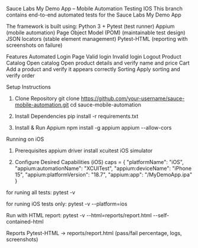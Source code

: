 Sauce Labs My Demo App – Mobile Automation Testing IOS
This branch contains end-to-end automated tests for the Sauce Labs My Demo App

The framework is built using:
Python 3 + Pytest (test runner)
Appium (mobile automation)
Page Object Model (POM) (maintainable test design)
JSON locators (stable element management)
Pytest-HTML (reporting with screenshots on failure)

Features Automated
Login Page
Valid login
Invalid login
Logout
Product Catalog
Open catalog
Open product details and verify name and price
Cart
Add a product and verify it appears correctly
Sorting
Apply sorting and verify order

Setup Instructions
1. Clone Repository
git clone https://github.com/your-username/sauce-mobile-automation.git
cd sauce-mobile-automation

2. Install Dependencies
pip install -r requirements.txt

3. Install & Run Appium
npm install -g appium
appium --allow-cors

Running on iOS
1. Prerequisites
appium driver install xcuitest
iOS simulator

2. Configure Desired Capabilities (iOS)
caps = {
    "platformName": "iOS",
    "appium:automationName": "XCUITest",
    "appium:deviceName": "iPhone 15", 
    "appium:platformVersion": "18.7",
    "appium:app": "<path-to-app>/MyDemoApp.ipa"
}

for runing all tests:
pytest -v

for runing iOS tests only:
pytest -v --platform=ios


Run with HTML report:
pytest -v --html=reports/report.html --self-contained-html


Reports
Pytest-HTML → reports/report.html (pass/fail percentage, logs, screenshots)
